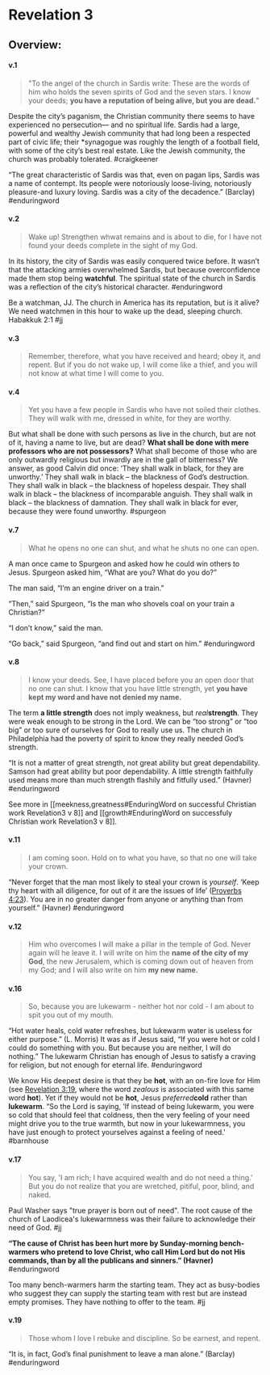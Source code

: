 # Revelation 3

## Overview:



#### v.1
>"To the angel of the church in Sardis write:
>These are the words of him who holds the seven spirits of God and the seven stars. I know your deeds; **you have a reputation of being alive, but you are dead.**"

Despite the city’s paganism, the Christian community there seems to have experienced no persecution— and no spiritual life. Sardis had a large, powerful and wealthy Jewish community that had long been a respected part of civic life; their \*synagogue was roughly the length of a football field, with some of the city’s best real estate. Like the Jewish community, the church was probably tolerated.
#craigkeener 

“The great characteristic of Sardis was that, even on pagan lips, Sardis was a name of contempt. Its people were notoriously loose-living, notoriously pleasure-and luxury loving. Sardis was a city of the decadence.” (Barclay)
#enduringword 


#### v.2
>Wake up! Strengthen whwat remains and is about to die, for I have not found your deeds complete in the sight of my God.

In its history, the city of Sardis was easily conquered twice before. It wasn’t that the attacking armies overwhelmed Sardis, but because overconfidence made them stop being **watchful**. The spiritual state of the church in Sardis was a reflection of the city’s historical character.
#enduringword 

Be a watchman, JJ. The church in America has its reputation, but is it alive? We need watchmen in this hour to wake up the dead, sleeping church. Habakkuk 2:1
#jj 

#### v.3
>Remember, therefore, what you have received and heard; obey it, and repent. But if you do not wake up, I will come like a thief, and you will not know at what time I will come to you.

#### v.4
>Yet you have a few people in Sardis who have not soiled their clothes. They will walk with me, dressed in white, for they are worthy.

But what shall be done with such persons as live in the church, but are not of it, having a name to live, but are dead? **What shall be done with mere professors who are not possessors?** What shall become of those who are only outwardly religious but inwardly are in the gall of bitterness? We answer, as good Calvin did once: ‘They shall walk in black, for they are unworthy.’ They shall walk in black – the blackness of God’s destruction. They shall walk in black – the blackness of hopeless despair. They shall walk in black – the blackness of incomparable anguish. They shall walk in black – the blackness of damnation. They shall walk in black for ever, because they were found unworthy.
#spurgeon 

#### v.7
>What he opens no one can shut, and what he shuts no one can open.

 A man once came to Spurgeon and asked how he could win others to Jesus. Spurgeon asked him, “What are you? What do you do?”

The man said, “I’m an engine driver on a train.”

“Then,” said Spurgeon, “Is the man who shovels coal on your train a Christian?”

“I don’t know,” said the man.

“Go back,” said Spurgeon, “and find out and start on him.”
#enduringword 

#### v.8
>I know your deeds. See, I have placed before you an open door that no one can shut. I know that you have little strength, yet **you have kept my word and have not denied my name.**

The term **a little strength** does not imply weakness, but _real_**strength**. They were weak enough to be strong in the Lord. We can be “too strong” or “too big” or too sure of ourselves for God to really use us. The church in Philadelphia had the poverty of spirit to know they really needed God’s strength.

“It is not a matter of great strength, not great ability but great dependability. Samson had great ability but poor dependability. A little strength faithfully used means more than much strength flashily and fitfully used.” (Havner)
#enduringword 

See more in [[meekness,greatness#EnduringWord on successful Christian work Revelation3 v 8]] and [[growth#EnduringWord on successfuly Christian work Revelation3 v 8]].

#### v.11
>I am coming soon. Hold on to what you have, so that no one will take your crown.

“Never forget that the man most likely to steal your crown is _yourself_. ‘Keep thy heart with all diligence, for out of it are the issues of life’ ([Proverbs 4:23](Proverbs4#v.23)). You are in no greater danger from anyone or anything than from yourself.” (Havner)
#enduringword 

#### v.12
>Him who overcomes I will make a pillar in the temple of God. Never again will he leave it. I will write on him the **name of the city of my God**, the new Jerusalem, which is coming down out of heaven from my God; and I will also write on him **my new name.**

#### v.16
>So, because you are lukewarm - neither hot nor cold - I am about to spit you out of my mouth.

 “Hot water heals, cold water refreshes, but lukewarm water is useless for either purpose.” (L. Morris) It was as if Jesus said, “If you were hot or cold I could do something with you. But because you are neither, I will do nothing.” The lukewarm Christian has enough of Jesus to satisfy a craving for religion, but not enough for eternal life.
  #enduringword
  
 We know His deepest desire is that they be **hot**, with an on-fire love for Him (see [Revelation 3:19](Revelation3#v.19), where the word _zealous_ is associated with this same word **hot**). Yet if they would not be **hot**, Jesus _preferred_**cold** rather than **lukewarm**. “So the Lord is saying, ‘If instead of being lukewarm, you were so cold that should feel that coldness, then the very feeling of your need might drive you to the true warmth, but now in your lukewarmness, you have just enough to protect yourselves against a feeling of need.'
 #barnhouse 
 
 #### v.17
>You say, 'I am rich; I have acquired wealth and do not need a thing.' But you do not realize that you are wretched, pitiful, poor, blind, and naked.

Paul Washer says "true prayer is born out of need". The root cause of the church of Laodicea's lukewarmness was their failure to acknowledge their need of God.
#jj 

**“The cause of Christ has been hurt more by Sunday-morning bench-warmers who pretend to love Christ, who call Him Lord but do not His commands, than by all the publicans and sinners.” (Havner)**
#enduringword 

Too many bench-warmers harm the starting team. They act as busy-bodies who suggest they can supply the starting team with rest but are instead empty promises. They have nothing to offer to the team.
#jj 

#### v.19
>Those whom I love I rebuke and discipline. So be earnest, and repent.

“It is, in fact, God’s final punishment to leave a man alone.” (Barclay)
#enduringword 